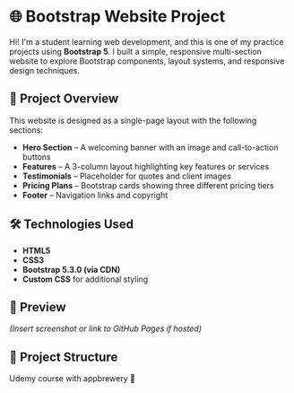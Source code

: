 # 🌐 Bootstrap Website Project

Hi! I'm a student learning web development, and this is one of my practice projects using **Bootstrap 5**. I built a simple, responsive multi-section website to explore Bootstrap components, layout systems, and responsive design techniques.

## 🚀 Project Overview

This website is designed as a single-page layout with the following sections:
- **Hero Section** – A welcoming banner with an image and call-to-action buttons
- **Features** – A 3-column layout highlighting key features or services
- **Testimonials** – Placeholder for quotes and client images
- **Pricing Plans** – Bootstrap cards showing three different pricing tiers
- **Footer** – Navigation links and copyright

## 🛠️ Technologies Used

- **HTML5**
- **CSS3**
- **Bootstrap 5.3.0 (via CDN)**
- **Custom CSS** for additional styling

## 📸 Preview

*(Insert screenshot or link to GitHub Pages if hosted)*

## 📁 Project Structure

Udemy course with appbrewery 👀
